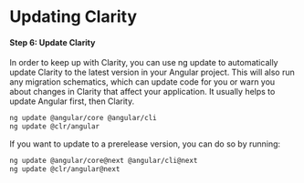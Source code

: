 # Updating Clarity

#### Step 6: Update Clarity

In order to keep up with Clarity, you can use ng update to automatically update Clarity to the latest version in your Angular project. This will also run any migration schematics, which can update code for you or warn you about changes in Clarity that affect your application. It usually helps to update Angular first, then Clarity.

```bash
ng update @angular/core @angular/cli
ng update @clr/angular
```

If you want to update to a prerelease version, you can do so by running:

```bash
ng update @angular/core@next @angular/cli@next
ng update @clr/angular@next
```
